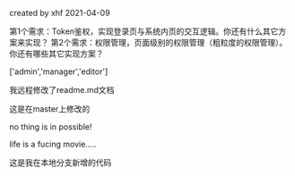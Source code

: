 created by xhf 2021-04-09

第1个需求：Token鉴权，实现登录页与系统内页的交互逻辑。你还有什么其它方案来实现？
第2个需求：权限管理，页面级别的权限管理（粗粒度的权限管理）。你还有哪些其它实现方案？

['admin','manager','editor']

我远程修改了readme.md文档

这是在master上修改的

no thing is in possible!

life is a fucing movie.....


这是我在本地分支新增的代码